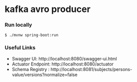 # kafka avro producer



### Run locally
`$ ./mvnw spring-boot:run`

### Useful Links
* Swagger UI: http://localhost:8080/swagger-ui.html
* Actuator Endpoint: http://localhost:8080/actuator
* Schema Registry : http://localhost:8081/subjects/persons-value/versions?normalize=false
